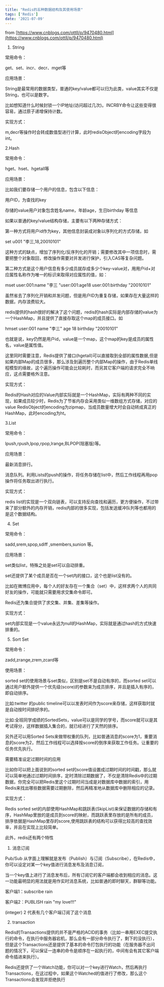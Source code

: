 ```yaml
---
title: "Redis的五种数据结构及其使用场景"
tags: ['Redis']
date: '2021-07-09'
---
```


from [https://www.cnblogs.com/ottll/p/9470480.html](https://www.cnblogs.com/ottll/p/9470480.html)

1. String

常用命令：

get、set、incr、decr、mget等

应用场景：

String是最常用的数据类型，普通的key/value都可以归为此类，value其实不仅是String，也可以是数字。

比如想知道什么时候封锁一个IP地址(访问超过几次)。INCRBY命令让这些变得很容易，通过原子递增保持计数。

实现方式：

m,decr等操作时会转成数值型进行计算，此时redisObject的encoding字段为int。

2.Hash

常用命令：

hget、hset、hgetall等

应用场景：

比如我们要存储一个用户的信息，包含以下信息：

用户ID，为查找的key

存储的value用户对象包含姓名name，年龄age，生日birthday 等信息

如果以普通的key/value结构存储，主要有以下两种存储方式：

第一种方式将用户id作为key，其他信息封装成对象以序列化的方式存储，如

set u001 "李三,18,20010101"

这种方式的缺点，增加了序列化/反序列化的开销；需要修改其中一项信息时，需要把整个对象取回，修改操作需要对并发进行保护，引入CAS等复杂问题。

第二种方式是这个用户信息有多少成员就存成多少个key-value对，用用户id+对应属性名称作为唯一的标识来取得对应属性的值，如：

mset user:001:name "李三 "user:001:age18 user:001:birthday "20010101"

虽然省去了序列化开销和并发问题，但是用户ID为重复存储，如果存在大量这样的数据，内存浪费较大。

redis提供的hash很好的解决了这个问题，redis的hash实际是内部存储的value为一个HashMap，并且提供了直接存取这个map的成员接口。如

hmset user:001 name "李三" age 18 birthday "20010101"

也就是说，key仍然是用户id，value是一个map，这个map的key是成员的属性名，value是属性值。

这里同时需要注意，Redis提供了接口(hgetall)可以直接取到全部的属性数据,但是如果内部Map的成员很多，那么涉及到遍历整个内部Map的操作，由于Redis单线程模型的缘故，这个遍历操作可能会比较耗时，而另其它客户端的请求完全不响应，这点需要格外注意。

实现方式：

Redis的Hash对应的Value内部实际就是一个HashMap，实际有两种不同的实现，如果成员较少时，Redis为了节省内存会采用类似一维数组方式存储，对应的value RedisObject的encoding为zipmap，当成员数量增大时会自动转成真正的HashMap，此时encoding为ht。

3.List

常用命令：

lpush,rpush,lpop,rpop,lrange,BLPOP(阻塞版)等。

应用场景：

最新消息排行。

消息队列。利用Lists的push的操作，将任务存储在list中，然后工作线程再用pop操作将任务取出进行执行。

实现方式：

redis list的实现是一个双向链表，可以支持反向查找和遍历，更方便操作，不过带来了部分额外的内存开销，redis内部的很多实现，包括发送缓冲队列等也都用的是这个数据结构。

4. Set

常用命令：

sadd,srem,spop,sdiff ,smembers,sunion 等。

应用场景：

set类似list，特殊之处是set可以自动排重。

set还提供了某个成员是否在一个set内的接口，这个也是list没有的。

比如在微博应用中，每个人的好友存在一个集合（set）中，这样求两个人的共同好友的操作，可能就只需要用求交集命令即可。

 Redis还为集合提供了求交集、并集、差集等操作。

实现方式：

set内部实现是一个value永远为null的HashMap，实际就是通过hash的方式快速排重的。

5. Sort Set

常用命令：

zadd,zrange,zrem,zcard等

使用场景：

sorted set的使用场景与set类似，区别是set不是自动有序的，而sorted set可以通过用户额外提供一个优先级(score)的参数来为成员排序，并且是插入有序的，即自动排序。

比如:twitter 的public timeline可以以发表时间作为score来存储，这样获取时就是自动按时间排好序的。

比如:全班同学成绩的SortedSets，value可以是同学的学号，而score就可以是其考试得分，这样数据插入集合的，就已经进行了天然的排序。

另外还可以用Sorted Sets来做带权重的队列，比如普通消息的score为1，重要消息的score为2，然后工作线程可以选择按score的倒序来获取工作任务。让重要的任务优先执行。

需要精准设定过期时间的应用

比如你可以把上面说到的sorted set的score值设置成过期时间的时间戳，那么就可以简单地通过过期时间排序，定时清除过期数据了，不仅是清除Redis中的过期数据，你完全可以把Redis里这个过期时间当成是对数据库中数据的索引，用Redis来找出哪些数据需要过期删除，然后再精准地从数据库中删除相应的记录。

实现方式：

Redis sorted set的内部使用HashMap和跳跃表(SkipList)来保证数据的存储和有序，HashMap里放的是成员到score的映射，而跳跃表里存放的是所有的成员，排序依据是HashMap里存的score,使用跳跃表的结构可以获得比较高的查找效率，并且在实现上比较简单。

此外，redis还有两个特性

1. 消息订阅

Pub/Sub 从字面上理解就是发布（Publish）与订阅（Subscribe），在Redis中，你可以设定对某一个key值进行消息发布及消息订阅，

当一个key值上进行了消息发布后，所有订阅它的客户端都会收到相应的消息。这一功能最明显的用法就是用作实时消息系统，比如普通的即时聊天，群聊等功能。

客户端1：subscribe  rain

客户端2：PUBLISH  rain "my love!!!"

(integer) 2 代表有几个客户端订阅了这个消息

2. transaction

Redis的Transactions提供的并不是严格的ACID的事务（比如一串用EXEC提交执行的命令，在执行中服务器宕机，那么会有一部分命令执行了，剩下的没执行），但是这个Transactions还是提供了基本的命令打包执行的功能（在服务器不出问题的情况下，可以保证一连串的命令是顺序在一起执行的，中间有会有其它客户端命令插进来执行）。

Redis还提供了一个Watch功能，你可以对一个key进行Watch，然后再执行Transactions，在这过程中，如果这个Watched的值进行了修改，那么这个Transactions会发现并拒绝执行
